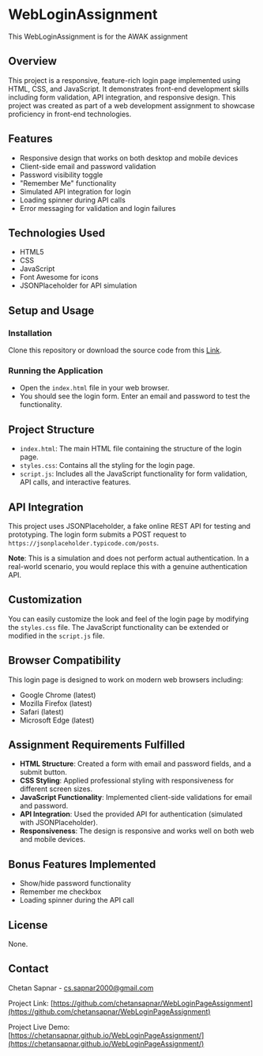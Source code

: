 # WebLoginAssignment
This WebLoginAssignment is for the AWAK assignment

## Overview
This project is a responsive, feature-rich login page implemented using HTML, CSS, and JavaScript. It demonstrates front-end development skills including form validation, API integration, and responsive design. This project was created as part of a web development assignment to showcase proficiency in front-end technologies.

## Features
- Responsive design that works on both desktop and mobile devices
- Client-side email and password validation
- Password visibility toggle
- "Remember Me" functionality
- Simulated API integration for login
- Loading spinner during API calls
- Error messaging for validation and login failures

## Technologies Used
- HTML5
- CSS
- JavaScript
- Font Awesome for icons
- JSONPlaceholder for API simulation

## Setup and Usage

### Installation
Clone this repository or download the source code from this [Link](https://github.com/chetansapnar/WebLoginPageAssignment).

### Running the Application
- Open the `index.html` file in your web browser.
- You should see the login form. Enter an email and password to test the functionality.

## Project Structure
- `index.html`: The main HTML file containing the structure of the login page.
- `styles.css`: Contains all the styling for the login page.
- `script.js`: Includes all the JavaScript functionality for form validation, API calls, and interactive features.

## API Integration
This project uses JSONPlaceholder, a fake online REST API for testing and prototyping. The login form submits a POST request to `https://jsonplaceholder.typicode.com/posts`.

**Note**: This is a simulation and does not perform actual authentication. In a real-world scenario, you would replace this with a genuine authentication API.

## Customization
You can easily customize the look and feel of the login page by modifying the `styles.css` file. The JavaScript functionality can be extended or modified in the `script.js` file.

## Browser Compatibility
This login page is designed to work on modern web browsers including:
- Google Chrome (latest)
- Mozilla Firefox (latest)
- Safari (latest)
- Microsoft Edge (latest)

## Assignment Requirements Fulfilled
- **HTML Structure**: Created a form with email and password fields, and a submit button.
- **CSS Styling**: Applied professional styling with responsiveness for different screen sizes.
- **JavaScript Functionality**: Implemented client-side validations for email and password.
- **API Integration**: Used the provided API for authentication (simulated with JSONPlaceholder).
- **Responsiveness**: The design is responsive and works well on both web and mobile devices.

## Bonus Features Implemented
- Show/hide password functionality
- Remember me checkbox
- Loading spinner during the API call

## License
None.

## Contact
Chetan Sapnar - [cs.sapnar2000@gmail.com](mailto:ypjadhav09@gmail.com)

Project Link: [https://github.com/chetansapnar/WebLoginPageAssignment](https://github.com/chetansapnar/WebLoginPageAssignment)

Project Live Demo: [https://chetansapnar.github.io/WebLoginPageAssignment/](https://chetansapnar.github.io/WebLoginPageAssignment/)

